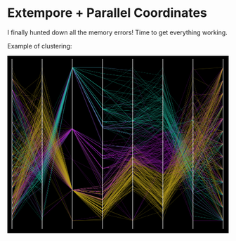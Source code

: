 Extempore + Parallel Coordinates
================================

I finally hunted down all the memory errors! Time to get everything working.

Example of clustering:

![Current state preview](img/preview.png)
